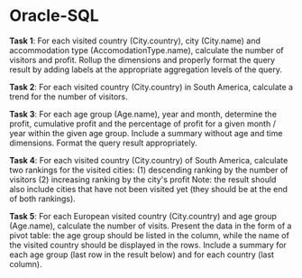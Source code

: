 # Oracle-SQL


**Task 1**: For each visited country (City.country), city (City.name) and accommodation type (AccomodationType.name), calculate the number of visitors and profit. Rollup the dimensions and properly format the query result by adding labels at the appropriate aggregation levels of the query.

**Task 2**: For each visited country (City.country) in South America, calculate a trend for the number of visitors. 

**Task 3**: For each age group (Age.name), year and month, determine the profit, cumulative profit and the percentage of profit for a given month / year within the given age group. Include a summary without age and time dimensions. Format the query result appropriately.

**Task 4**: For each visited country (City.country) of South America, calculate two rankings for the visited cities: (1) descending ranking by the number of visitors (2) increasing ranking by the city's profit Note: the result should also include cities that have not been visited yet (they should be at the end of both rankings). 

**Task 5**: For each European visited country (City.country) and age group (Age.name), calculate the number of visits. Present the data in the form of a pivot table: the age group should be listed in the column, while the name of the visited country should be displayed in the rows. Include a summary for each age group (last row in the result below) and for each country (last column).

